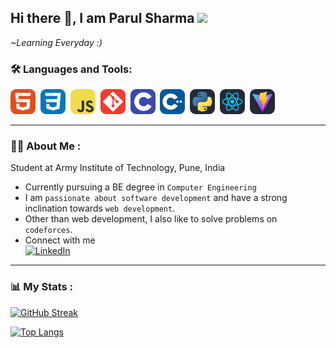 <h2>Hi there 👋, I am Parul Sharma <img src="https://media4.giphy.com/media/v1.Y2lkPTc5MGI3NjExcXA0azdncGdxZ3A3aGMyNXNtYTNhdXd0bmdkMnRveGJtMHJrcGVyNyZlcD12MV9pbnRlcm5hbF9naWZfYnlfaWQmY3Q9Zw/CuuSHzuc0O166MRfjt/giphy.gif" width="100"/> </h2>

*~Learning Everyday :)*

  <div align="left">
    <h3>🛠️ Languages and Tools:</h3>
    <img src="https://github.com/tandpfun/skill-icons/blob/main/icons/HTML.svg" title="HTML5" alt="HTML" width="40" height="40"/>&nbsp;
    <img src="https://github.com/tandpfun/skill-icons/blob/main/icons/CSS.svg"  title="CSS3" alt="CSS" width="40" height="40"/>&nbsp;
    <img src="https://github.com/tandpfun/skill-icons/blob/main/icons/JavaScript.svg" title="JavaScript" alt="JavaScript" width="40" height="40"/>&nbsp;
    <img src="https://github.com/tandpfun/skill-icons/blob/main/icons/Git.svg" title="Git" **alt="Git" width="40" height="40"/>&nbsp;
    <img src="https://github.com/tandpfun/skill-icons/blob/main/icons/C.svg" title="C" **alt="C" width="40" height="40"/>&nbsp;
    <img src="https://github.com/tandpfun/skill-icons/blob/main/icons/CPP.svg" title="C++" **alt="C++" width="40" height="40"/>&nbsp;
    <img src="https://github.com/tandpfun/skill-icons/blob/main/icons/Python-Dark.svg" title="Python" **alt="Python" width="40" height="40"/>&nbsp;
    <img src="https://github.com/tandpfun/skill-icons/blob/main/icons/React-Dark.svg" title="React" **alt="React" width="40" height="40"/>&nbsp;
    <img src="https://github.com/tandpfun/skill-icons/blob/main/icons/Vite-Dark.svg" title="Vite" **alt="Vite" width="40" height="40"/>&nbsp;
  </div>  

---
### 👩‍💻 About Me :
Student at Army Institute of Technology, Pune, India
- Currently pursuing a BE degree in `Computer Engineering`
- I am `passionate about software development` and have a strong inclination towards `web development`.
- Other than web development, I also like to solve problems on `codeforces`.
- Connect with me <br>
   <a href="https://www.linkedin.com/in/-parul-sharma/">
  <img src="https://camo.githubusercontent.com/8c0692475a5bfc1d9e7361074bdb648e567cae7b5b40ffd32adae31180b0d7b6/68747470733a2f2f696d672e736869656c64732e696f2f62616467652f4c696e6b6564496e2d3030373742353f7374796c653d666f722d7468652d6261646765266c6f676f3d6c696e6b6564696e266c6f676f436f6c6f723d7768697465" alt="LinkedIn" data-canonical-src="https://img.shields.io/badge/LinkedIn-0077B5?style=for-the-badge&amp;logo=linkedin&amp;logoColor=white" style="max-width: 100%;">
</a>

---
### 📊 My Stats :
[![GitHub Streak](http://github-readme-streak-stats.herokuapp.com?user=parul-sharma16&theme=dark&background=000000)](https://git.io/streak-stats)

[![Top Langs](https://github-readme-stats.vercel.app/api/top-langs/?username=parul-sharma16&layout=compact&theme=vision-friendly-dark)](https://github.com/anuraghazra/github-readme-stats)


<!--
**parul-sharma16/parul-sharma16** is a ✨ _special_ ✨ repository because its `README.md` (this file) appears on your GitHub profile.

Here are some ideas to get you started:

- 🔭 I’m currently working on ...
- 🌱 I’m currently learning ...
- 👯 I’m looking to collaborate on ...
- 🤔 I’m looking for help with ...
- 💬 Ask me about ...
- 📫 How to reach me: ...
- 😄 Pronouns: ...
- ⚡ Fun fact: ...
-->
